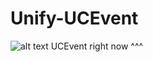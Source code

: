 # Unify-UCEvent
![alt text](http://i.imgur.com/ruaJsJF.png "Swag ass UCEvent App")
UCEvent right now ^^^
